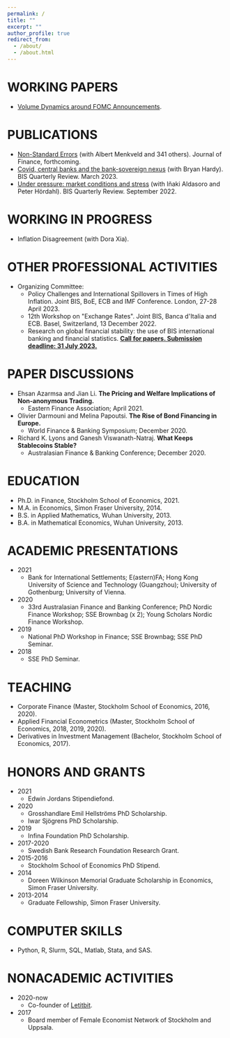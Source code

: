 ```yaml
---
permalink: /
title: ""
excerpt: ""
author_profile: true
redirect_from: 
  - /about/
  - /about.html
---
```


WORKING PAPERS
======
  * [Volume Dynamics around FOMC Announcements](https://papers.ssrn.com/sol3/papers.cfm?abstract_id=3730543).

PUBLICATIONS
======
  * [Non-Standard Errors](https://papers.ssrn.com/sol3/papers.cfm?abstract_id=3961574) (with Albert Menkveld and 341 others). Journal of Finance, forthcoming.
  * [Covid, central banks and the bank-sovereign nexus](https://www.bis.org/publ/qtrpdf/r_qt2303h.htm) (with Bryan Hardy). BIS Quarterly Review. March 2023.
  * [Under pressure: market conditions and stress](https://www.bis.org/publ/qtrpdf/r_qt2209c.htm) (with Iñaki Aldasoro and Peter Hördahl). BIS Quarterly Review. September 2022.

WORKING IN PROGRESS
======
  * Inflation Disagreement (with Dora Xia).

OTHER PROFESSIONAL ACTIVITIES
======
  * Organizing Committee: 
    - Policy Challenges and International Spillovers in Times of High Inflation. Joint BIS, BoE, ECB and IMF Conference. London, 27-28 April 2023.
    - 12th Workshop on "Exchange Rates". Joint BIS, Banca d'Italia and ECB. Basel, Switzerland, 13 December 2022.
    - Research on global financial stability: the use of BIS international banking and financial statistics.  [**Call for papers. Submission deadline: 31 July 2023.**](https://www.bis.org/events/cgfs_ibfsws5_cfp.pdf)

PAPER DISCUSSIONS
======
  * Ehsan Azarmsa and Jian Li. **The Pricing and Welfare Implications of Non-anonymous Trading.** 
     - Eastern Finance Association; April 2021.
  * Olivier Darmouni and Melina Papoutsi. **The Rise of Bond Financing in Europe.** 
     - World Finance & Banking Symposium; December 2020.
  * Richard K. Lyons and Ganesh Viswanath-Natraj. **What Keeps Stablecoins Stable?** 
     - Australasian Finance & Banking Conference; December 2020.

EDUCATION
======
* Ph.D. in Finance, Stockholm School of Economics, 2021.
* M.A. in Economics, Simon Fraser University, 2014.
* B.S. in Applied Mathematics, Wuhan University, 2013.
* B.A. in Mathematical Economics, Wuhan University, 2013.

ACADEMIC PRESENTATIONS
======
* 2021 
  - Bank for International Settlements; E(astern)FA; Hong Kong University of Science and Technology (Guangzhou); University of Gothenburg; University of Vienna.
* 2020 
  - 33rd Australasian Finance and Banking Conference; PhD Nordic Finance Workshop; SSE Brownbag (x 2); Young Scholars Nordic Finance Workshop.
* 2019 
  - National PhD Workshop in Finance; SSE Brownbag; SSE PhD Seminar.
* 2018 
  - SSE PhD Seminar.
  
TEACHING
======
  * Corporate Finance (Master, Stockholm School of Economics, 2016, 2020).
  * Applied Financial Econometrics (Master, Stockholm School of Economics, 2018, 2019, 2020).
  * Derivatives in Investment Management (Bachelor, Stockholm School of Economics, 2017).

HONORS AND GRANTS
======
  * 2021 
    - Edwin Jordans Stipendiefond.
  * 2020 
    - Grosshandlare Emil Hellströms PhD Scholarship.
    - Iwar Sjögrens PhD Scholarship.
  * 2019 
    - Infina Foundation PhD Scholarship.
  * 2017-2020 
    - Swedish Bank Research Foundation Research Grant.
  * 2015-2016 
    - Stockholm School of Economics PhD Stipend.
  * 2014
    - Doreen Wilkinson Memorial Graduate Scholarship in Economics, Simon Fraser University.
  * 2013-2014 
    - Graduate Fellowship, Simon Fraser University.

COMPUTER SKILLS
======
  * Python, R, Slurm, SQL, Matlab, Stata, and SAS.

NONACADEMIC ACTIVITIES
======
  * 2020-now
    - Co-founder of [Letitbit](https://letitbit.se/). 
  * 2017
    - Board member of Female Economist Network of Stockholm and Uppsala.
